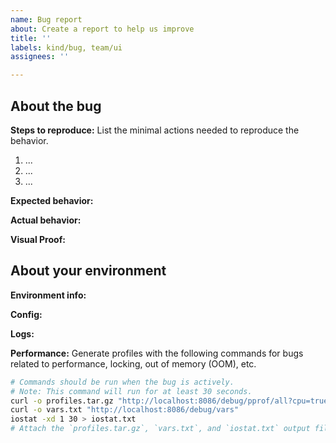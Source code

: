 ```yaml
---
name: Bug report
about: Create a report to help us improve
title: ''
labels: kind/bug, team/ui
assignees: ''

---
```


<!-- Thank you for reporting a bug in InfluxData UI.

- Please ask usage questions on the Influx Community site.
  - https://community.influxdata.com/
- Please add a :+1: or comment on a similar existing bug report instead of opening a new one.
  - https://github.com/influxdata/ui/issues?utf8=%E2%9C%93&q=is%3Aissue+is%3Aopen+is%3Aclosed+sort%3Aupdated-desc+label%3Akind%2Fbug+
- Please check whether the bug can be reproduced with the latest release.
- The fastest way to fix a bug is to open a Pull Request.
  - https://github.com/influxdata/ui/pulls

-->

## About the bug

**Steps to reproduce:**
List the minimal actions needed to reproduce the behavior.

1. ...
2. ...
3. ...

**Expected behavior:**
<!-- Describe what you expected to happen. -->

**Actual behavior:**
<!-- Describe What actually happened. -->

**Visual Proof:**
<!-- (please attach screenshots, videos, as applicable) -->


## About your environment

**Environment info:**

<!--
- System info: Run `uname -srm` and copy the output here
- InfluxDB version: Run `influxd version` and copy the output here
- Other relevant environment details: Container runtime, disk info, etc

-->

**Config:**
<!-- Copy any non-default config values here or attach the full config as a gist or file. -->

<!-- The following sections are only required if relevant. -->

**Logs:**
<!--- Include snippet of errors in log. -->

**Performance:**
Generate profiles with the following commands for bugs related to performance, locking, out of memory (OOM), etc.

```sh
# Commands should be run when the bug is actively.
# Note: This command will run for at least 30 seconds.
curl -o profiles.tar.gz "http://localhost:8086/debug/pprof/all?cpu=true"
curl -o vars.txt "http://localhost:8086/debug/vars"
iostat -xd 1 30 > iostat.txt
# Attach the `profiles.tar.gz`, `vars.txt`, and `iostat.txt` output files.
```
